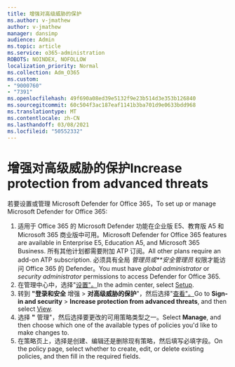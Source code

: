 ```yaml
---
title: 增强对高级威胁的保护
ms.author: v-jmathew
author: v-jmathew
manager: dansimp
audience: Admin
ms.topic: article
ms.service: o365-administration
ROBOTS: NOINDEX, NOFOLLOW
localization_priority: Normal
ms.collection: Adm_O365
ms.custom:
- "9000760"
- "7391"
ms.openlocfilehash: 49f690a08ed39e5132f9e23b514d3e353b126840
ms.sourcegitcommit: 60c504f3ac187eaf1141b3ba701d9e0633bdd968
ms.translationtype: MT
ms.contentlocale: zh-CN
ms.lasthandoff: 03/08/2021
ms.locfileid: "50552332"
---
```

# <a name="increase-protection-from-advanced-threats"></a><span data-ttu-id="5e398-102">增强对高级威胁的保护</span><span class="sxs-lookup"><span data-stu-id="5e398-102">Increase protection from advanced threats</span></span>

<span data-ttu-id="5e398-103">若要设置或管理 Microsoft Defender for Office 365，</span><span class="sxs-lookup"><span data-stu-id="5e398-103">To set up or manage Microsoft Defender for Office 365:</span></span>

1. <span data-ttu-id="5e398-104">适用于 Office 365 的 Microsoft Defender 功能在企业版 E5、教育版 A5 和 Microsoft 365 商业版中可用。</span><span class="sxs-lookup"><span data-stu-id="5e398-104">Microsoft Defender for Office 365 features are available in Enterprise E5, Education A5, and Microsoft 365 Business.</span></span> <span data-ttu-id="5e398-105">所有其他计划都需要附加 ATP 订阅。</span><span class="sxs-lookup"><span data-stu-id="5e398-105">All other plans require an add-on ATP subscription.</span></span> <span data-ttu-id="5e398-106">必须具有全局 *管理员或\*\*安全管理员* 权限才能访问 Office 365 的 Defender。</span><span class="sxs-lookup"><span data-stu-id="5e398-106">You must have *global administrator* or *security administrator* permissions to access Defender for Office 365.</span></span>
2. <span data-ttu-id="5e398-107">在管理中心中，选择"[设置"。](https://go.microsoft.com/fwlink/p/?linkid=2075721)</span><span class="sxs-lookup"><span data-stu-id="5e398-107">In the admin center, select [Setup](https://go.microsoft.com/fwlink/p/?linkid=2075721).</span></span>
3. <span data-ttu-id="5e398-108">转到 **"登录和安全** 增强  >  **对高级威胁的保护**"，然后选择"[查看"。](https://go.microsoft.com/fwlink/?linkid=2109302)</span><span class="sxs-lookup"><span data-stu-id="5e398-108">Go to **Sign-in and security** > **Increase protection from advanced threats**, and then select [View](https://go.microsoft.com/fwlink/?linkid=2109302).</span></span>
4. <span data-ttu-id="5e398-109">选择 **"** 管理"，然后选择要更改的可用策略类型之一。</span><span class="sxs-lookup"><span data-stu-id="5e398-109">Select **Manage**, and then choose which one of the available types of policies you'd like to make changes to.</span></span>
5. <span data-ttu-id="5e398-110">在策略页上，选择是创建、编辑还是删除现有策略，然后填写必填字段。</span><span class="sxs-lookup"><span data-stu-id="5e398-110">On the policy page, select whether to create, edit, or delete existing policies, and then fill in the required fields.</span></span>
